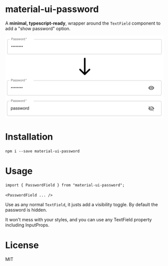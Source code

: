 # material-ui-password

A **minimal, typescript-ready**, wrapper around the `TextField` component to add a "show password" option. 

![demo](demo.png)

# Installation

`npm i --save material-ui-password`

# Usage

```tsx
import { PasswordField } from "material-ui-password";

<PasswordField ... />

```

Use as any normal `TextField`, it justs add a visibility toggle. By default the password is hidden.

It won't mess with your styles, and you can use any TextField property including InputProps.

# License

MIT